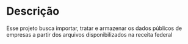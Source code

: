 # Descrição
Esse projeto busca importar, tratar e armazenar os dados públicos de empresas a partir dos arquivos disponibilizados na receita federal